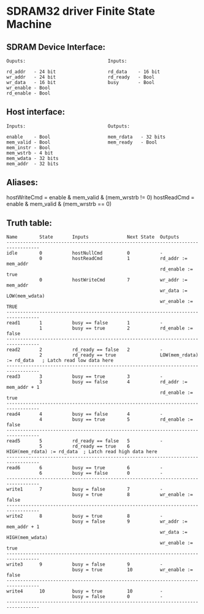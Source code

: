 # SDRAM32 driver Finite State Machine

## SDRAM Device Interface:

    Ouputs:                              Inputs:

    rd_addr   - 24 bit                   rd_data    - 16 bit
    wr_addr   - 24 bit                   rd_ready   - Bool
    wr_data   - 16 bit                   busy       - Bool
    wr_enable - Bool
    rd_enable - Bool

## Host interface:

    Inputs:                              Outputs:

    enable    - Bool                     mem_rdata   - 32 bits
    mem_valid - Bool                     mem_ready   - Bool
    mem_instr - Bool
    mem_wstrb - 4 bit
    mem_wdata - 32 bits
    mem_addr  - 32 bits

## Aliases:

hostWriteCmd = enable & mem_valid & (mem_wrstrb != 0)
hostReadCmd  = enable & mem_valid & (mem_wrstrb == 0)

## Truth table:

    Name        State       Inputs              Next State  Outputs
    ----------------------------------------------------------------------------------
    idle        0           hostNullCmd         0           - 
                0           hostReadCmd         1           rd_addr := mem_addr
                                                            rd_enable := true
                0           hostWriteCmd        7           wr_addr := mem_addr
                                                            wr_data := LOW(mem_wdata)
                                                            wr_enable := TRUE
    ----------------------------------------------------------------------------------
    read1       1           busy == false       1           -
                1           busy == true        2           rd_enable := false
    ----------------------------------------------------------------------------------
    read2       2           rd_ready == false   2           -
                2           rd_ready == true                LOW(mem_rdata) := rd_data   ; Latch read low data here
    ----------------------------------------------------------------------------------
    read3       3           busy == true        3           -
                3           busy == false       4           rd_addr := mem_addr + 1
                                                            rd_enable := true
    ----------------------------------------------------------------------------------
    read4       4           busy == false       4           -
                4           busy == true        5           rd_enable := false
    ----------------------------------------------------------------------------------
    read5       5           rd_ready == false   5           -
                5           rd_ready == true    6           HIGH(mem_rdata) := rd_data  ; Latch read high data here
    ----------------------------------------------------------------------------------
    read6       6           busy == true        6           -
                6           busy == false       0           -
    ----------------------------------------------------------------------------------
    write1      7           busy = false        7           -
                            busy = true         8           wr_enable := false           
    ----------------------------------------------------------------------------------
    write2      8           busy = true         8           -
                            busy = false        9           wr_addr := mem_addr + 1
                                                            wr_data := HIGH(mem_wdata)
                                                            wr_enable := true 
    ----------------------------------------------------------------------------------
    write3      9           busy = false        9           -
                            busy = true         10          wr_enable := false
    ----------------------------------------------------------------------------------
    write4      10          busy = true         10          -
                            busy = false        0           -
    ----------------------------------------------------------------------------------
















